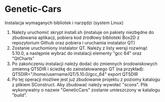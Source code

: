 # Genetic-Cars

Instalacja wymaganych bibliotek i narzędzi (system Linux)
1. Należy uruchomić skrypt install.sh (instaluje on pakiety niezbędne do zbudowania aplikacji, pobiera kod źródłowy biblioteki Box2D z repozytorium Github oraz pobiera i uruchamia instalator QT)
2. Zostanie uruchomiony instalator QT. Należy z listy wersji rozwinąć 5.10.0, a następnie wybrać do instalacji elementy "gcc 64" oraz "QtCharts"
3. Po zakończeniu instalacji należy dodać do zmiennych środowiskowych zmienną QT5DIR i ścieżkę do zainstalowanego QT (na przykład):
QT5DIR="/home/username/QT/5.10.0/gcc_64"
export QT5DIR
4. Po tej operacji możliwe jest już zbudowanie projektu z poziomy katalogu z plikiem SConstruct. Aby zbudować należy wywołać "scons". Plik wykonywalny o nazwie "GeneticCars" zostanie umieszczony w katalogu "build".